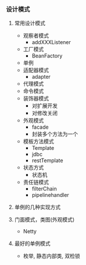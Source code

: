 
### 设计模式
1. 常用设计模式
    - 观察者模式
        - addXXXListener
    - 工厂模式
        - BeanFactory
    - 单例
    - 适配器模式
        - adapter
    - 代理模式
    - 命令模式
    - 装饰器模式
        - 对扩展开发
        - 对修改关闭
    - 外观模式
        - facade
        - 封装多个方法为一个
    - 模板方法模式
        - Template
        - jdbc
        - restTemplate
    - 状态方式
        - 状态机
    - 责任链模式
        - filterChain
        - pipelinehandler
        
2. 单例的几种实现方式
3. 门面模式，类图(外观模式)
    - Netty
4. 最好的单例模式
    - 枚举, 静态内部类, 双检锁